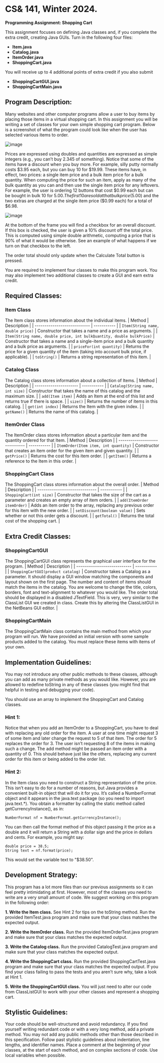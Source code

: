 # CS& 141, Winter 2024. 
**Programming Assignment: Shopping Cart**

This assignment focuses on defining Java classes and, if you complete the extra credit, creating Java GUIs. 
Turn in the following four files: 
- **Item.java**
- **Catalog.java**
- **ItemOrder.java**
- **ShoppingCart.java**

You will receive up to 4 additional points of extra credit if you also submit
- **ShoppingCartGUI.java**
- **ShoppingCartMain.java**

## Program Description:
Many websites and other computer programs allow a user to buy items by placing those items in a virtual shopping cart. In this assignment you will be writing a set of classes for your own simple shopping cart program. Below is a screenshot of what the program could look like when the user has selected various items to order. 

![image](https://github.com/nathan-willett/Group-Z/assets/28460678/f29ba3eb-c048-41cc-ab86-e4925564b4e2)

Prices are expressed using doubles and quantities are expressed as simple integers (e.g., you can’t buy 2.345 of something). Notice that some of the items have a discount when you buy more. For example, silly putty normally costs $3.95 each, but you can buy 10 for $19.99. These items have, in effect, two prices: a single item price and a bulk item price for a bulk quantity. When computing the price for such an item, apply as many of the bulk quantity as you can and then use the single item price for any leftovers. For example, the user is ordering 12 buttons that cost $0.99 each but can be bought in bulk 10 for $5.00. The first 10 are sold at that bulk price ($5.00) and the two extras are charged at the single item price ($0.99 each) for a total of $6.98.

![image](https://github.com/nathan-willett/Group-Z/assets/28460678/0695f074-ae25-4504-b291-be53b416459e)

At the bottom of the frame you will find a checkbox for an overall discount. If this box is checked, the user is given a 10% discount off the total price. This is computed using simple double arithmetic, computing a price that is 90% of what it would be otherwise. See an example of what happens if we turn on that checkbox to the left.

The order total should only update when the Calculate Total button is pressed. 

You are required to implement four classes to make this program work. You may also implement two additional classes to create a GUI and earn extra credit.

## Required Classes:
### Item Class
The Item class stores information about the individual items.
| Method                       | Description |
| ---------------------------- | ----------- |
| `Item(String name, double price)` | Constructor that takes a name and a price as arguments. |
| `Item(String name, double price, int bulkQuantity, double bulkPrice)` | Constructor that takes a name and a single-item price and a bulk quantity and a bulk price as arguments. |
| `priceFor(int quantity)`     | Returns the price for a given quantity of the item (taking into account bulk price, if applicable). |
| `toString()`                 | Returns a string representation of this item. |

### Catalog Class
The Catalog class stores information about a collection of Items.
| Method                 | Description |
| ---------------------- | ----------- |
| `Catalog(String name, int size)` | Constructor that takes the name of this catalog and the maximum size. |
| `add(Item item)`       | Adds an Item at the end of this list and returns true if there is space. |
| `size()`               | Returns the number of items in this catalog. |
| `get(int index)`       | Returns the Item with the given index. |
| `getName()`            | Returns the name of this catalog. |

### ItemOrder Class
The ItemOrder class stores information about a particular item and the quantity ordered for that Item.
| Method                         | Description |
| ------------------------------ | ----------- |
| `ItemOrder(Item item, int quantity)` | Constructor that creates an item order for the given item and given quantity. |
| `getPrice()` | Returns the cost for this item order. |
| `getItem()` | Returns a reference to the Item in this order. |

### ShoppingCart Class
The ShoppingCart class stores information about the overall order.
| Method                         | Description |
| ------------------------------ | ----------- |
| `ShoppingCart(int size)`       | Constructor that takes the size of the cart as a parameter and creates an empty array of item orders. |
| `add(ItemOrder itemOrder)`     | Adds an item order to the array, replacing any previous order for this item with the new order. |
| `setDiscount(boolean value)`   | Sets whether or not this order gets a discount. |
| `getTotal()`                   | Returns the total cost of the shopping cart. |

## Extra Credit Classes:
### ShoppingCartGUI
The ShoppingCartGUI class represents the graphical user interface for the program.
| Method                       | Description |
| ---------------------------- | ----------- |
| `ShoppingCartGUI(product catalog)` | Constructor takes a Catalog as a parameter. It should display a GUI window matching the components and layout shown on the first page. The number and content of items should match the items in the catalog. You are welcome to change the title, colors, borders, font and text-alignment to whatever you would like. The order total should be displayed in a disabled JTextField. This is very, very similar to the ClassList GUI we created in class. Create this by altering the ClassListGUI in the NetBeans GUI editor. |

### ShoppingCartMain
The ShoppingCartMain class contains the main method from which your program will run. We have
provided an initial version with some sample products added to the catalog. You must replace these items with
items of your own.

## Implementation Guidelines:
You may not introduce any other public methods to these classes, although you can add as many private
methods as you would like. However, you are allowed to redefine toString in any of these classes (you might
find that helpful in testing and debugging your code).

You should use an array to implement the ShoppingCart and Catalog classes.

### Hint 1:
Notice that when you add an ItemOrder to a ShoppingCart, you have to deal with replacing any old order
for the item. A user at one time might request 3 of some item and later change the request to 5 of that item. The
order for 5 replaces the order for 3. The user isn’t requesting 8 of the items in making such a change. The add
method might be passed an item order with a quantity of 0. This should behave just like the others, replacing any
current order for this item or being added to the order list.

### Hint 2:
In the Item class you need to construct a String representation of the price. This isn’t easy to do for a
number of reasons, but Java provides a convenient built-in object that will do it for you. It’s called a
NumberFormat object and it appears in the java.text package (so you need to import java.text.*).
You obtain a formatter by calling the static method called getCurrencyInstance(), as in:

    NumberFormat nf = NumberFormat.getCurrencyInstance();
You can then call the format method of this object passing it the price as a double and it will return a
String with a dollar sign and the price in dollars and cents. For example, you might say:

    double price = 38.5;
    String text = nf.format(price);
This would set the variable text to "$38.50".

## Development Strategy:
This program has a lot more files than our previous assignments so it can feel pretty intimidating at first.
However, most of the classes you need to write are a very small amount of code. We suggest working on this
program in the following order:

**1. Write the Item class.** See Hint 2 for tips on the toString method. Run the provided ItemTest.java program and make sure that your class matches the expected output.

**2. Write the ItemOrder class.** Run the provided ItemOrderTest.java program and make sure that your class matches the expected output.

**3. Write the Catalog class.** Run the provided CatalogTest.java program and make sure that your class matches the expected output.

**4. Write the ShoppingCart class.** Run the provided ShoppingCartTest.java program and make sure that your class matches the expected output. If you find your class failing to pass the tests and you aren’t sure why, take a look at Hint 1.

**5. Write the ShoppingCartGUI class.** You will just need to alter our code from ClassListGUI to work with your other classes and represent a shopping cart.

## Stylistic Guidelines:
Your code should be well-structured and avoid redundancy. If you find yourself writing redundant code or with a very long method, add a private method. You may not add any public methods other than those described in this specification.
Follow past stylistic guidelines about indentation, line lengths, and identifier names. Place a comment at the beginning of your classes, at the start of each method, and on complex sections of code. Use local variables when possible.